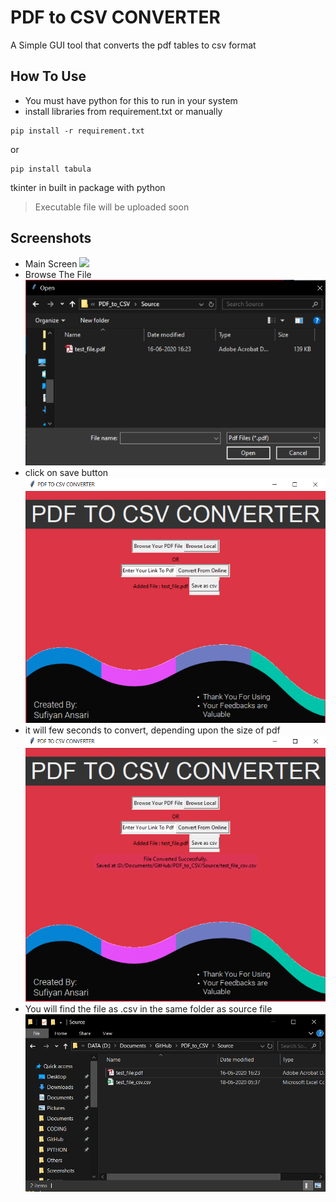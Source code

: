 # PDF to CSV CONVERTER
A Simple GUI tool that converts the pdf tables to csv format

## How To Use
- You must have python for this to run in your system
- install libraries from requirement.txt or manually
```
pip install -r requirement.txt
```
or
```
pip install tabula
```
tkinter in built in package with python

> Executable file will be uploaded soon

## Screenshots
- Main Screen
![](Screenshots/main_page.png)
- Browse The File
![](Screenshots/browse.png)
- click on save button
![](Screenshots/save.png)
- it will few seconds to convert, depending upon the size of pdf
![](Screenshots/success.png)
- You will find the file as .csv in the same folder as source file
![](Screenshots/output.png)
